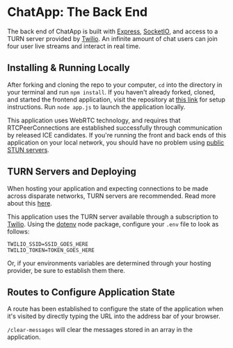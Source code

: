 # ChatApp: The Back End

The back end of ChatApp is built with [Express](https://github.com/expressjs/express), [SocketIO](https://github.com/socketio/socket.io), and access to a TURN server provided by [Twilio](https://github.com/twilio). An infinite amount of chat users can join four user live streams and interact in real time.

## Installing & Running Locally

After forking and cloning the repo to your computer, ```cd``` into the directory in your terminal and run ```npm install```. If you haven't already forked, cloned, and started the frontend application, visit the repository at [this link](https://github.com/critsmet/chatapp-front-end) for setup instructions. Run ```node app.js``` to launch the application locally.

This application uses WebRTC technology, and requires that RTCPeerConnections are established successfully through communication by released ICE candidates. If you're running the front and back ends of this application on your local network, you should have no problem using [public STUN servers](https://gist.github.com/zziuni/3741933).

## TURN Servers and Deploying

When hosting your application and expecting connections to be made across disparate networks, TURN servers are recommended. Read more about this [here](https://www.callstats.io/blog/2017/10/26/turn-webrtc-products).

This application uses the TURN server available through a subscription to [Twilio](https://www.twilio.com/stun-turn). Using the [dotenv](https://github.com/motdotla/dotenv) node package, configure your ```.env``` file to look as follows:

```
TWILIO_SSID=SSID_GOES_HERE
TWILIO_TOKEN=TOKEN_GOES_HERE
```

Or, if your environments variables are determined through your hosting provider, be sure to establish them there.

## Routes to Configure Application State

A route has been established to configure the state of the application when it's visited by directly typing the URL into the address bar of your browser.

```/clear-messages``` will clear the messages stored in an array in the application.
